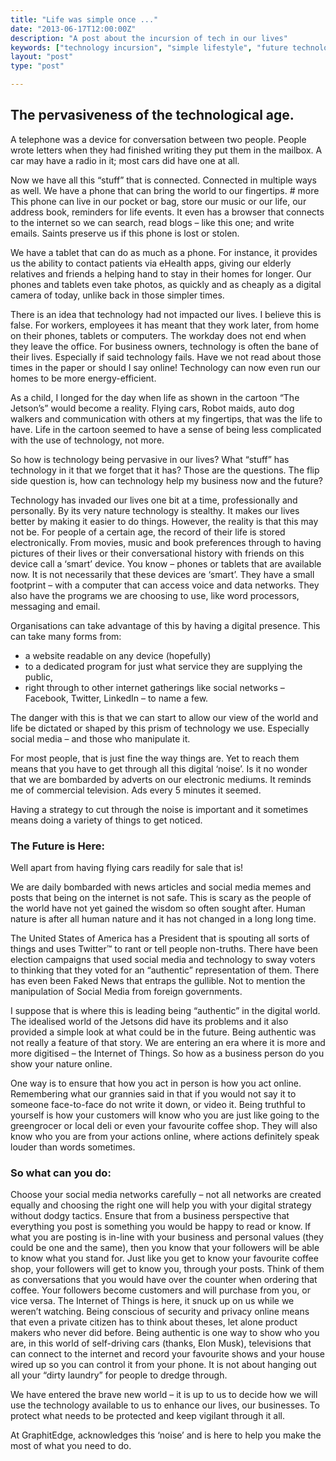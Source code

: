 ```yaml
---
title: "Life was simple once ..."
date: "2013-06-17T12:00:00Z"
description: "A post about the incursion of tech in our lives"
keywords: ["technology incursion", "simple lifestyle", "future technology"]
layout: "post"
type: "post"

---
```

## The pervasiveness of the technological age.

A telephone was a device for conversation between two people. People wrote letters when they had finished writing they put them in the mailbox. A car may have a radio in it; most cars did have one at all.

Now we have all this “stuff” that is connected. Connected in multiple ways as well. We have a phone that can bring the world to our fingertips. # more This phone can live in our pocket or bag, store our music or our life, our address book, reminders for life events. It even has a browser that connects to the internet so we can search, read blogs – like this one; and write emails. Saints preserve us if this phone is lost or stolen.

We have a tablet that can do as much as a phone. For instance, it provides us the ability to contact patients via eHealth apps, giving our elderly relatives and friends a helping hand to stay in their homes for longer. Our phones and tablets even take photos, as quickly and as cheaply as a digital camera of today, unlike back in those simpler times.

There is an idea that technology had not impacted our lives. I believe this is false. For workers, employees it has meant that they work later, from home on their phones, tablets or computers. The workday does not end when they leave the office. For business owners, technology is often the bane of their lives. Especially if said technology fails. Have we not read about those times in the paper or should I say online! Technology can now even run our homes to be more energy-efficient.

As a child, I longed for the day when life as shown in the cartoon “The Jetson’s” would become a reality. Flying cars, Robot maids, auto dog walkers and communication with others at my fingertips, that was the life to have. Life in the cartoon seemed to have a sense of being less complicated with the use of technology, not more.

So how is technology being pervasive in our lives? What “stuff” has technology in it that we forget that it has? Those are the questions. The flip side question is, how can technology help my business now and the future?

Technology has invaded our lives one bit at a time, professionally and personally. By its very nature technology is stealthy. It makes our lives better by making it easier to do things. However, the reality is that this may not be.
For people of a certain age, the record of their life is stored electronically. From movies, music and book preferences through to having pictures of their lives or their conversational history with friends on this device call a ‘smart’ device. You know – phones or tablets that are available now. It is not necessarily that these devices are ‘smart’. They have a  small footprint – with a computer that can access voice and data networks. They also have the programs we are choosing to use, like word processors, messaging and email.

Organisations can take advantage of this by having a digital presence. This can take many forms from:

* a website readable on any device (hopefully)
* to a dedicated program for just what service they are supplying the public,
* right through to other internet gatherings like social networks – Facebook, Twitter, LinkedIn –
to name a few.

The danger with this is that we can start to allow our view of the world and life be dictated or shaped by this prism of technology we use.  Especially social media – and those who manipulate it.

For most people, that is just fine the way things are. Yet to reach them means that you have to get through all this digital ‘noise’. Is it no wonder that we are bombarded by adverts on our electronic mediums. It reminds me of commercial television. Ads every 5 minutes it seemed.

Having a strategy to cut through the noise is important and it sometimes means doing a variety of things to get noticed.

### The Future is Here:
Well apart from having flying cars readily for sale that is!

We are daily bombarded with news articles and social media memes and posts that being on the internet is not safe. This is scary as the people of the world have not yet gained the wisdom so often sought after. Human nature is after all human nature and it has not changed in a long long time.

The United States of America has a President that is spouting all sorts of things and uses Twitter™ to rant or tell people non-truths. There have been election campaigns that used social media and technology to sway voters to thinking that they voted for an “authentic” representation of them. There has even been Faked News that entraps the gullible. Not to mention the manipulation of Social Media from foreign governments.

I suppose that is where this is leading being “authentic” in the digital world. The idealised world of the Jetsons did have its problems and it also provided a simple look at what could be in the future. Being authentic was not really a feature of that story. We are entering an era where it is more and more digitised – the Internet of Things.  So how as a business person do you show your nature online.

One way is to ensure that how you act in person is how you act online. Remembering what our grannies said in that if you would not say it to someone face-to-face do not write it down, or video it. Being truthful to yourself is how your customers will know who you are just like going to the greengrocer or local deli or even your favourite coffee shop. They will also know who you are from your actions online, where actions definitely speak louder than words sometimes.

###  So what can you do: 

Choose your social media networks carefully – not all networks are created equally and choosing the right one will help you with your digital strategy without dodgy tactics.
Ensure that from a business perspective that everything you post is something you would be happy to read or know. If what you are posting is in-line with your business and personal values (they could be one and the same), then you know that your followers will be able to know what you stand for.
Just like you get to know your favourite coffee shop, your followers will get to know you, through your posts. Think of them as conversations that you would have over the counter when ordering that coffee. Your followers become customers and will purchase from you, or vice versa.
The Internet of Things is here, it snuck up on us while we weren’t watching. Being conscious of security and privacy online means that even a private citizen has to think about theses, let alone product makers who never did before. Being authentic is one way to show who you are, in this world of self-driving cars (thanks, Elon Musk),  televisions that can connect to the internet and record your favourite shows and your house wired up  so you can control it from your phone. It is not about hanging out all your “dirty laundry” for people to dredge through.

We have entered the brave new world – it is up to us to decide how we will use the technology available to us to enhance our lives, our businesses. To protect what needs to be protected and keep vigilant through it all.

At GraphitEdge, acknowledges this ‘noise’ and is here to help you make the most of what you need to do.